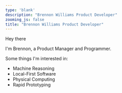 ```yaml
---
type: 'blank'
description: "Brennon Williams Product Developer"
zooming_js: false
title: "Brennon Williams Product Developer"
---
```


Hey there

I'm Brennon, a Product Manager and Programmer.

Some things I'm interested in:
- Machine Reasoning  
- Local-First Software
- Physical Computing
- Rapid Prototyping
